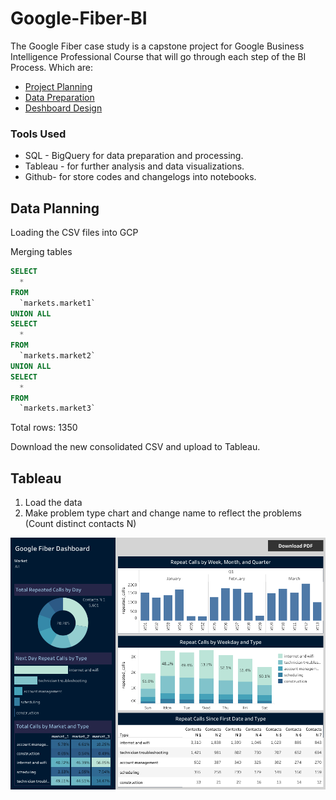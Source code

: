 # Google-Fiber-BI

The Google Fiber case study  is a capstone project for Google Business Intelligence Professional Course that will go through each step of the BI Process. Which are: 

* [Project Planning](https://github.com/SCantergiani/Google-Data-Analytics-Certificate/blob/main/SQL%20&%20Power%20BI%20Version/SQL%20&%20Power%20BI%20Version.md#ask)
* [Data Preparation](https://github.com/SCantergiani/Google-Data-Analytics-Certificate/blob/main/SQL%20&%20Power%20BI%20Version/SQL%20&%20Power%20BI%20Version.md#prepare)
* [Deshboard Design](https://github.com/SCantergiani/Google-Data-Analytics-Certificate/blob/main/SQL%20&%20Power%20BI%20Version/SQL%20&%20Power%20BI%20Version.md#process)

### Tools Used

* SQL - BigQuery for data preparation and processing.
* Tableau - for further analysis and data visualizations.
* Github- for store codes and changelogs into notebooks.

## Data Planning

Loading the CSV files into GCP

Merging tables

```sql
SELECT
  *
FROM
  `markets.market1`
UNION ALL
SELECT
  *
FROM
  `markets.market2`
UNION ALL
SELECT
  *
FROM
  `markets.market3`
```

Total rows: 1350

Download the new consolidated CSV and upload to Tableau.

## Tableau

1) Load the data
2) Make problem type chart and change name to reflect the problems (Count distinct contacts N)

[![](Images/Dashboard.png)](https://github.com/SCantergiani/Google-Fiber-BI#google-fiber-bi)
